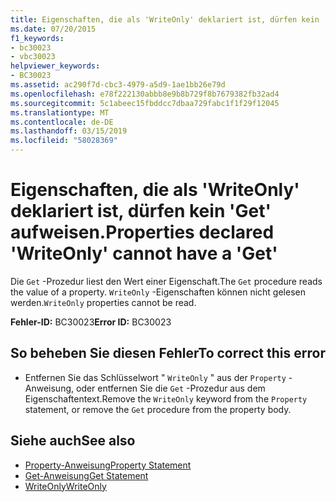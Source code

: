 ```yaml
---
title: Eigenschaften, die als 'WriteOnly' deklariert ist, dürfen kein 'Get' aufweisen.
ms.date: 07/20/2015
f1_keywords:
- bc30023
- vbc30023
helpviewer_keywords:
- BC30023
ms.assetid: ac290f7d-cbc3-4979-a5d9-1ae1bb26e79d
ms.openlocfilehash: e78f222130abbb8e9b8b729f8b7679382fb32ad4
ms.sourcegitcommit: 5c1abeec15fbddcc7dbaa729fabc1f1f29f12045
ms.translationtype: MT
ms.contentlocale: de-DE
ms.lasthandoff: 03/15/2019
ms.locfileid: "58028369"
---
```

# <a name="properties-declared-writeonly-cannot-have-a-get"></a><span data-ttu-id="faf03-102">Eigenschaften, die als 'WriteOnly' deklariert ist, dürfen kein 'Get' aufweisen.</span><span class="sxs-lookup"><span data-stu-id="faf03-102">Properties declared 'WriteOnly' cannot have a 'Get'</span></span>
<span data-ttu-id="faf03-103">Die `Get` -Prozedur liest den Wert einer Eigenschaft.</span><span class="sxs-lookup"><span data-stu-id="faf03-103">The `Get` procedure reads the value of a property.</span></span> <span data-ttu-id="faf03-104">`WriteOnly` -Eigenschaften können nicht gelesen werden.</span><span class="sxs-lookup"><span data-stu-id="faf03-104">`WriteOnly` properties cannot be read.</span></span>  
  
 <span data-ttu-id="faf03-105">**Fehler-ID:** BC30023</span><span class="sxs-lookup"><span data-stu-id="faf03-105">**Error ID:** BC30023</span></span>  
  
## <a name="to-correct-this-error"></a><span data-ttu-id="faf03-106">So beheben Sie diesen Fehler</span><span class="sxs-lookup"><span data-stu-id="faf03-106">To correct this error</span></span>  
  
-   <span data-ttu-id="faf03-107">Entfernen Sie das Schlüsselwort " `WriteOnly` " aus der `Property` -Anweisung, oder entfernen Sie die `Get` -Prozedur aus dem Eigenschaftentext.</span><span class="sxs-lookup"><span data-stu-id="faf03-107">Remove the `WriteOnly` keyword from the `Property` statement, or remove the `Get` procedure from the property body.</span></span>  
  
## <a name="see-also"></a><span data-ttu-id="faf03-108">Siehe auch</span><span class="sxs-lookup"><span data-stu-id="faf03-108">See also</span></span>

- [<span data-ttu-id="faf03-109">Property-Anweisung</span><span class="sxs-lookup"><span data-stu-id="faf03-109">Property Statement</span></span>](../../visual-basic/language-reference/statements/property-statement.md)
- [<span data-ttu-id="faf03-110">Get-Anweisung</span><span class="sxs-lookup"><span data-stu-id="faf03-110">Get Statement</span></span>](../../visual-basic/language-reference/statements/get-statement.md)
- [<span data-ttu-id="faf03-111">WriteOnly</span><span class="sxs-lookup"><span data-stu-id="faf03-111">WriteOnly</span></span>](../../visual-basic/language-reference/modifiers/writeonly.md)
